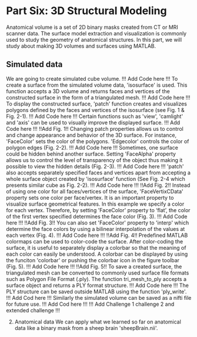 # Part Six: 3D Structural Modeling

Anatomical volume is a set of 2D binary masks created from CT or MRI scanner data. The surface model extraction and visualization is commonly used to study the geometry of anatomical structures. In this part, we will study about making 3D volumes and surfaces using MATLAB.


## Simulated data


We are going to create simulated cube volume. 
!!! Add Code here !!!
To create a surface from the simulated volume data, 'isosurface' is used. This function accepts a 3D volume and returns faces and vertices of the constructed surface in the form of a triangulated mesh.
!!! Add Code here !!!
To display the constructed surface, 'patch' function creates and visualizes polygons defined by the faces and vertices of the isosurface (see Fig. 1 & Fig. 2-1). 
!!! Add Code here !!!
Certain functions such as 'view', 'camlight' and 'axis' can be used to visually improve the displayed surface. 
!!! Add Code here !!!
!!Add Fig. 1!!
Changing patch properties allows us to control and change appearance and behavior of the 3D surface. For instance, 'FaceColor' sets the color of the polygons. 'Edgecolor' controls the color of polygon edges (Fig. 2-2). 
!!! Add Code here !!!
Sometimes, one surface could be hidden behind another surface. Setting 'FaceAlpha' property allows us to control the level of transparency of the object thus making it possible to view the hidden details (Fig. 2-3). 
!!! Add Code here !!!
'patch' also accepts separately specified faces and vertices apart from accepting a whole surface object created by 'isosurface' function (See Fig. 2-4 which presents similar cube as Fig. 2-2).
!!! Add Code here !!!
!!Add Fig. 2!!
Instead of using one color for all faces/vertices of the surface, 'FaceVertixCData' property sets one color per face/vertex. It is an important property to visualize surface geometrical features. 
In this example we specify a color for each vertex. Therefore, by setting 'FaceColor' property to ‘flat’, the color of the first vertex specified determines the face color (Fig. 3).
!!! Add Code here !!!
!!Add Fig. 3!!
You can also set 'FaceColor' property to 'interp' which determine the face colors by using a bilinear interpolation of the values at each vertex (Fig. 4).
!!! Add Code here !!!
!!Add Fig. 4!!
Predefined MATLAB colormaps can be used to color-code the surface. 
After color-coding the surface, it is useful to separately display a colorbar so that the meaning of each color can easily be understood. A colorbar can be displayed by using the funciton 'colorbar' or pushing the colorbar icon in the figure toolbar (Fig. 5). 
!!! Add Code here !!!
!!Add Fig. 5!!
To save a created surface, the triangulated mesh can be converted to commonly used surface file formats such as Polygon File Format (.ply). The function tri_mesh_to_ply accepts a surface object and returns a PLY format structure.
!!! Add Code here !!!
The PLY structure can be saved outside MATLAB using the function 'ply_write'. 
!!! Add Cod here !!!
Similarly the simulated volume can be saved as a nifti file for future use. 
!!! Add Cod here !!!
!!! Add Challenge 1 challenge 2 and extended challenge !!!

2.	Anatomical data
We can apply what we learned so far on anatomical data like a binary mask from a sheep brain 'sheepBrain.nii'.


